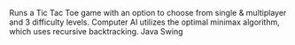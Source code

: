 Runs a Tic Tac Toe game with an option to choose from single & multiplayer and 3 difficulty levels. Computer AI utilizes the optimal minimax algorithm, which uses recursive backtracking. 
Java Swing
